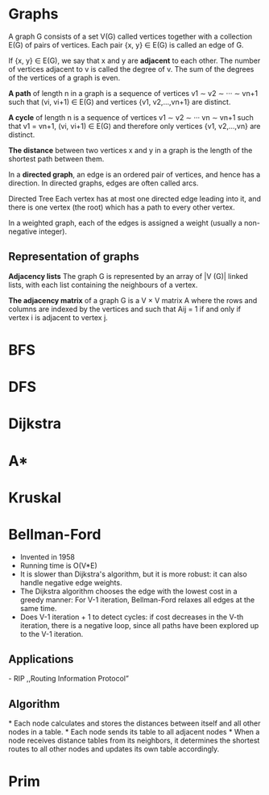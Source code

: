 # Graphs
A graph G consists of a set V(G) called vertices together with a collection E(G) of pairs of vertices. 
Each pair {x, y} ∈ E(G) is called an edge of G.

If {x, y} ∈ E(G), we say that x and y are <b>adjacent</b> to each other. The number of vertices adjacent to v is called the degree of v. The sum of the degrees of the vertices of a graph is even.

<b>A path</b> of length n in a graph is a sequence of vertices v1 ∼ v2 ∼ ··· ∼ vn+1 such that (vi, vi+1) ∈ E(G) and vertices {v1, v2,...,vn+1} are distinct.

<b>A cycle</b> of length n is a sequence of vertices v1 ∼ v2 ∼ ··· vn ∼ vn+1 such that v1 = vn+1, (vi, vi+1) ∈ E(G) and therefore only vertices {v1, v2,...,vn} are distinct.

<b>The distance</b>  between two vertices x and y in a graph is the length of the shortest path between them.

In a <b>directed graph</b>, an edge is an ordered pair of vertices, and hence has a direction. In directed graphs, edges are often called arcs.

Directed Tree Each vertex has at most one directed edge leading into it, and there is one vertex (the root) which has a path to every other vertex.

In a weighted graph, each of the edges is assigned a weight (usually a non-negative integer).

<h2>Representation of graphs</h2>
<b>Adjacency lists</b> The graph G is represented by an array of |V (G)| linked lists, with each list containing the neighbours of a vertex.

<b>The adjacency matrix</b> of a graph G is a V × V matrix A where the rows and columns are indexed by the vertices and such that Aij = 1 if and only if vertex i is adjacent to vertex j.

<h1> BFS </h1>

<h1> DFS </h1>

<h1> Dijkstra </h1>

<h1> A* </h1>

<h1> Kruskal </h1>

<h1> Bellman-Ford </h1>

- Invented in 1958
- Running time is O(V*E)
- It is slower than Dijkstra's algorithm, but it is more robust: it can also handle negative edge weights.
- The Dijkstra algorithm chooses the edge with the lowest cost in a greedy manner: For V-1 iteration, Bellman-Ford relaxes all edges at the same time.
- Does V-1 iteration + 1 to detect cycles: if cost decreases in the V-th iteration, there is a negative loop, since all paths have been explored up to the V-1 iteration.

<h2>Applications</h2>
- RIP ,,Routing Information Protocol”

<h2>Algorithm</h2>
* Each node calculates and stores the distances between itself and all other nodes in a table.
* Each node sends its table to all adjacent nodes
* When a node receives distance tables from its neighbors, it determines the shortest routes to all other nodes and updates its own table accordingly.


<h1> Prim </h1>
